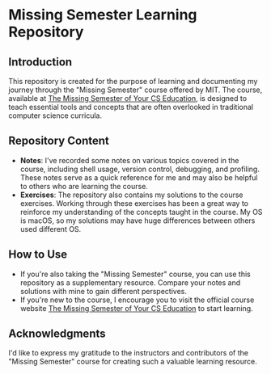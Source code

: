 # Missing Semester Learning Repository

## Introduction
This repository is created for the purpose of learning and documenting my journey through the "Missing Semester" course offered by MIT. The course, available at [The Missing Semester of Your CS Education](https://missing.csail.mit.edu/), is designed to teach essential tools and concepts that are often overlooked in traditional computer science curricula.

## Repository Content
- **Notes**: I've recorded some notes on various topics covered in the course, including shell usage, version control, debugging, and profiling. These notes serve as a quick reference for me and may also be helpful to others who are learning the course.
- **Exercises**: The repository also contains my solutions to the course exercises. Working through these exercises has been a great way to reinforce my understanding of the concepts taught in the course. My OS is macOS, so my solutions may have huge differences between others used different OS.

## How to Use
- If you're also taking the "Missing Semester" course, you can use this repository as a supplementary resource. Compare your notes and solutions with mine to gain different perspectives.
- If you're new to the course, I encourage you to visit the official course website [The Missing Semester of Your CS Education](https://missing.csail.mit.edu/) to start learning.

## Acknowledgments
I'd like to express my gratitude to the instructors and contributors of the "Missing Semester" course for creating such a valuable learning resource.
